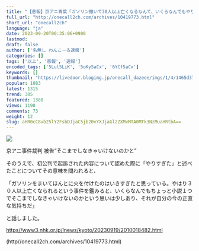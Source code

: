 ```yaml
---
title: "【悲報】京アニ青葉「ガソリン撒いて30人以上亡くなるなんて、いくらなんでもやりすぎたと思う」 "
full_url: "http://onecall2ch.com/archives/10419773.html"
short_url: "onecall2ch"
language: "ja"
date: 2023-09-20T00:35:06+0900
lastmod: 
draft: false
author: ['名無し わんこーる速報']
categories: []
tags: ['以上', '悲報', '速報']
encoded_tags: ['5Lul5LiK', '5oKy5aCx', '6YCf5aCx']
keywords: []
thumbnail: "https://livedoor.blogimg.jp/onecall_dazeee/imgs/1/4/1465d370.jpg"
popular: 1083
latest: 1315
trend: 385
featured: 1380
views: 1198
comments: 73
weight: 12
slug: aHR0cC8vb25lY2FsbDJjaC5jb20vYXJjaGl2ZXMvMTA0MTk3NzMuaHRtbA==
---
```


![](https://livedoor.blogimg.jp/onecall_dazeee/imgs/1/4/1465d370.jpg)

<div><p> 京アニ事件裁判 被告“そこまでしなきゃいけないのかと” </p><p>そのうえで、初公判で起訴された内容について認めた際に「やりすぎた」と述べたことについてその意味を問われると、</p><p>「ガソリンをまいてほんとに火を付けたのはいきすぎたと思っている。やはり３０人以上亡くなられるという事件を鑑みると、いくらなんでもちょっと小説１つでそこまでしなきゃいけないのかという思いは少しあり、それが自分の今の正直な気持ちだ」</p><p>と話しました。</p> <a href='https//www3.nhk.or.jp/lnews/kyoto/20230919/2010018482.html' target='_blank'>https//www3.nhk.or.jp/lnews/kyoto/20230919/2010018482.html</a> </div>

(http//onecall2ch.com/archives/10419773.html)
